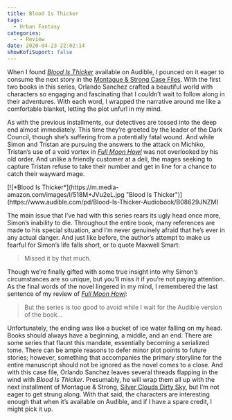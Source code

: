```yaml
---
title: Blood Is Thicker
tags:
  - Urban Fantasy
categories:
  - - Review
date: 2020-04-23 22:02:14
showKofiSuport: false
---
```


When I found [*Blood Is Thicker*](https://www.audible.com/pd/Blood-Is-Thicker-Audiobook/B08629JNZM) available on Audible, I pounced on it eager to consume the next story in the [Montague & Strong Case Files](https://www.audible.com/series/Montague-Strong-Case-Files-Series-Audiobooks/B07CCMN7ZW). With the first two books in this series, Orlando Sanchez crafted a beautiful world with characters so engaging and fascinating that I couldn’t wait to follow along in their adventures. With each word, I wrapped the narrative around me like a comfortable blanket, letting the plot unfurl in my mind.<!-- more -->

As with the previous installments, our detectives are tossed into the deep end almost immediately. This time they’re greeted by the leader of the Dark Council, though she’s suffering from a potentially fatal wound. And while Simon and Tristan are pursuing the answers to the attack on Michiko, Tristan’s use of a void vortex in [*Full Moon Howl*](https://www.audible.com/pd/Full-Moon-Howl-Audiobook/B07BNSWCT9) was not overlooked by his old order. And unlike a friendly customer at a deli, the mages seeking to capture Tristan refuse to take their number and get in line for a chance to catch their wayward mage.

<div class="center">[![*Blood Is Thicker*](https://m.media-amazon.com/images/I/518M+JVu2eL.jpg "Blood Is Thicker")](https://www.audible.com/pd/Blood-Is-Thicker-Audiobook/B08629JNZM)</div>

The main issue that I’ve had with this series rears its ugly head once more, Simon’s inability to die. Throughout the entire book, many references are made to his special situation, and I’m never genuinely afraid that he’s ever in any actual danger. And just like before, the author’s attempt to make us fearful for Simon’s life falls short, or to quote Maxwell Smart:

> Missed it by that much.

Though we’re finally gifted with some true insight into why Simon’s circumstances are so unique, but you’ll miss it if you’re not paying attention. As the final words of the novel lingered in my mind, I remembered the last sentence of my review of [*Full Moon Howl*](~/archives/2020/02/11/full-moon-howl):

> But the series is too good to avoid while I wait for the Audible version of the book…

Unfortunately, the ending was like a bucket of ice water falling on my head. Books should always have a beginning, a middle, and an end. There are some series that flaunt this mandate, essentially becoming a serialized tome. There can be ample reasons to defer minor plot points to future stories; however, something that accompanies the primary storyline for the entire manuscript should not be ignored as the novel comes to a close. And with this case file, Orlando Sanchez leaves several threads flapping in the wind with *Blood Is Thicker*. Presumably, he will wrap them all up with the next installment of Montague & Strong, [Silver Clouds Dirty Sky](https://www.amazon.com/gp/product/B078XJ8W9T), but I’m not eager to get strung along. With that said, the characters are interesting enough that when it’s available on Audible, and if I have a spare credit, I might pick it up.